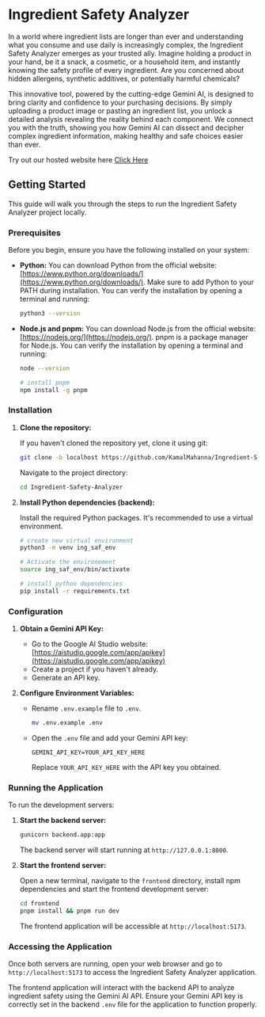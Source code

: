 # Ingredient Safety Analyzer

In a world where ingredient lists are longer than ever and understanding what you consume and use daily is increasingly complex, the Ingredient Safety Analyzer emerges as your trusted ally.  Imagine holding a product in your hand, be it a snack, a cosmetic, or a household item, and instantly knowing the safety profile of every ingredient. Are you concerned about hidden allergens, synthetic additives, or potentially harmful chemicals?

This innovative tool, powered by the cutting-edge Gemini AI, is designed to bring clarity and confidence to your purchasing decisions. By simply uploading a product image or pasting an ingredient list, you unlock a detailed analysis revealing the reality behind each component.  We connect you with the truth, showing you how Gemini AI can dissect and decipher complex ingredient information, making healthy and safe choices easier than ever.

Try out our hosted website here [Click Here](https://ingredient-safety-analyzer.netlify.app/)

## Getting Started

This guide will walk you through the steps to run the Ingredient Safety Analyzer project locally.

### Prerequisites

Before you begin, ensure you have the following installed on your system:

* **Python:**  You can download Python from the official website: [https://www.python.org/downloads/](https://www.python.org/downloads/). Make sure to add Python to your PATH during installation. You can verify the installation by opening a terminal and running:

  ```bash
  python3 --version
  ```
* **Node.js and pnpm:** You can download Node.js from the official website: [https://nodejs.org/](https://nodejs.org/). pnpm is a package manager for Node.js. You can verify the installation by opening a terminal and running:

  ```bash
  node --version
  
  # install pnpm
  npm install -g pnpm
  ```

### Installation

1. **Clone the repository:**

   If you haven't cloned the repository yet, clone it using git:

   ```bash
   git clone -b localhost https://github.com/KamalMahanna/Ingredient-Safety-Analyzer
   ```

   Navigate to the project directory:

   ```bash
   cd Ingredient-Safety-Analyzer
   ```
2. **Install Python dependencies (backend):**

   Install the required Python packages. It's recommended to use a virtual environment.

   ```bash
   # create new virtual environment
   python3 -m venv ing_saf_env

   # Activate the environement
   source ing_saf_env/bin/activate

   # install python dependencies
   pip install -r requirements.txt
   ```


### Configuration

1. **Obtain a Gemini API Key:**

   * Go to the Google AI Studio website: [https://aistudio.google.com/app/apikey](https://aistudio.google.com/app/apikey)
   * Create a project if you haven't already.
   * Generate an API key.
2. **Configure Environment Variables:**

   * Rename `.env.example` file to `.env`.

     ```bash
     mv .env.example .env
     ```
   * Open the `.env` file and add your Gemini API key:

     ```
     GEMINI_API_KEY=YOUR_API_KEY_HERE
     ```

     Replace `YOUR_API_KEY_HERE` with the API key you obtained.

### Running the Application

To run the development servers:

1. **Start the backend server:**
   ```bash
   gunicorn backend.app:app
   ```
   The backend server will start running at `http://127.0.0.1:8000`.

2. **Start the frontend server:**

   Open a new terminal, navigate to the `frontend` directory, install npm dependencies and start the frontend development server:

   ```bash
   cd frontend
   pnpm install && pnpm run dev
   ```

   The frontend application will be accessible at `http://localhost:5173`.

### Accessing the Application

Once both servers are running, open your web browser and go to `http://localhost:5173` to access the Ingredient Safety Analyzer application.

The frontend application will interact with the backend API to analyze ingredient safety using the Gemini AI API. Ensure your Gemini API key is correctly set in the backend `.env` file for the application to function properly.